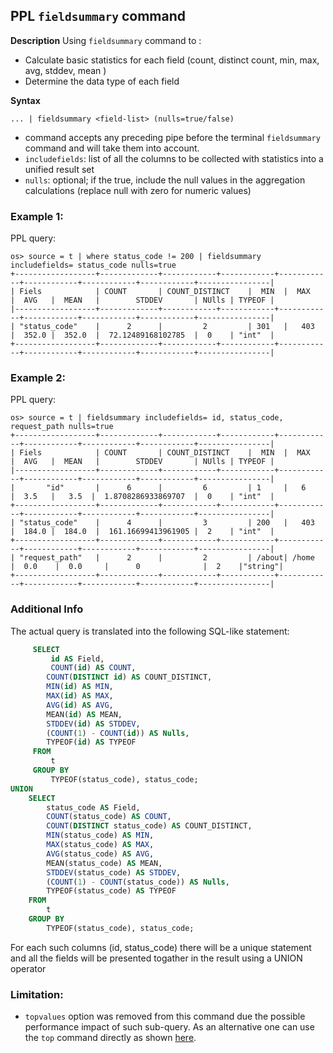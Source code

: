 ## PPL `fieldsummary` command

**Description**
Using `fieldsummary` command to :
 - Calculate basic statistics for each field (count, distinct count, min, max, avg, stddev, mean )
 - Determine the data type of each field

**Syntax**

`... | fieldsummary <field-list> (nulls=true/false)`

* command accepts any preceding pipe before the terminal `fieldsummary` command and will take them into account. 
* `includefields`: list of all the columns to be collected with statistics into a unified result set
* `nulls`: optional; if the true, include the null values in the aggregation calculations (replace null with zero for numeric values)

### Example 1: 

PPL query:

    os> source = t | where status_code != 200 | fieldsummary includefields= status_code nulls=true
    +------------------+-------------+------------+------------+------------+------------+------------+------------+----------------|
    | Fiels            | COUNT       | COUNT_DISTINCT    |  MIN  |  MAX   |  AVG   |  MEAN   |        STDDEV       | NUlls | TYPEOF |
    |------------------+-------------+------------+------------+------------+------------+------------+------------+----------------|
    | "status_code"    |      2      |         2         | 301   |   403  |  352.0 |  352.0  |  72.12489168102785  |  0    | "int"  |
    +------------------+-------------+------------+------------+------------+------------+------------+------------+----------------|

### Example 2: 

PPL query:

    os> source = t | fieldsummary includefields= id, status_code, request_path nulls=true
    +------------------+-------------+------------+------------+------------+------------+------------+------------+----------------|
    | Fiels            | COUNT       | COUNT_DISTINCT    |  MIN  |  MAX   |  AVG   |  MEAN   |        STDDEV       | NUlls | TYPEOF |
    |------------------+-------------+------------+------------+------------+------------+------------+------------+----------------|
    |       "id"       |      6      |         6         | 1     |   6    |  3.5   |   3.5  |  1.8708286933869707  |  0    | "int"  |
    +------------------+-------------+------------+------------+------------+------------+------------+------------+----------------|
    | "status_code"    |      4      |         3         | 200   |   403  |  184.0 |  184.0  |  161.16699413961905 |  2    | "int"  |
    +------------------+-------------+------------+------------+------------+------------+------------+------------+----------------|
    | "request_path"   |      2      |         2         | /about| /home  |  0.0    |  0.0     |      0              |  2    |"string"|
    +------------------+-------------+------------+------------+------------+------------+------------+------------+----------------|

### Additional Info
The actual query is translated into the following SQL-like statement:

```sql
     SELECT
         id AS Field,
         COUNT(id) AS COUNT,
        COUNT(DISTINCT id) AS COUNT_DISTINCT,
        MIN(id) AS MIN,
        MAX(id) AS MAX,
        AVG(id) AS AVG,
        MEAN(id) AS MEAN,
        STDDEV(id) AS STDDEV,
        (COUNT(1) - COUNT(id)) AS Nulls,
        TYPEOF(id) AS TYPEOF
     FROM
         t
     GROUP BY
         TYPEOF(status_code), status_code;
UNION
    SELECT
        status_code AS Field,
        COUNT(status_code) AS COUNT,
        COUNT(DISTINCT status_code) AS COUNT_DISTINCT,
        MIN(status_code) AS MIN,
        MAX(status_code) AS MAX,
        AVG(status_code) AS AVG,
        MEAN(status_code) AS MEAN,
        STDDEV(status_code) AS STDDEV,
        (COUNT(1) - COUNT(status_code)) AS Nulls,
        TYPEOF(status_code) AS TYPEOF
    FROM
        t
    GROUP BY
        TYPEOF(status_code), status_code;
```
For each such columns (id, status_code) there will be a unique statement and all the fields will be presented togather in the result using a UNION operator


### Limitation: 
 - `topvalues` option was removed from this command due the possible performance impact of such sub-query. As an alternative one can use the `top` command directly as shown [here](ppl-top-command.md). 

